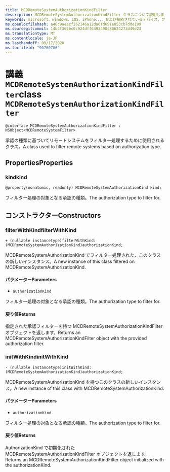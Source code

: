```yaml
---
title: MCDRemoteSystemAuthorizationKindFilter
description: MCDRemoteSystemAuthorizationKindFilter クラスについて説明します。 このクラスは、承認の種類に基づいてリモートシステムをフィルター処理するために使用されます。
keywords: microsoft、windows、iOS、iPhone、、、、および接続されているデバイス、プロジェクトローマ
ms.openlocfilehash: a48c9aeacf262146a12da6fd691e853cb7dde199
ms.sourcegitcommit: 14b4f362bc0c924dff6493490c80624273d49d23
ms.translationtype: MT
ms.contentlocale: ja-JP
ms.lasthandoff: 09/17/2020
ms.locfileid: "90760706"
---
```

# <a name="class-mcdremotesystemauthorizationkindfilter"></a><span data-ttu-id="8a19d-105">講義 `MCDRemoteSystemAuthorizationKindFilter`</span><span class="sxs-lookup"><span data-stu-id="8a19d-105">class `MCDRemoteSystemAuthorizationKindFilter`</span></span> 

```
@interface MCDRemoteSystemAuthorizationKindFilter : NSObject<MCDRemoteSystemFilter>
```  

<span data-ttu-id="8a19d-106">承認の種類に基づいてリモートシステムをフィルター処理するために使用されるクラス。</span><span class="sxs-lookup"><span data-stu-id="8a19d-106">A class used to filter remote systems based on authorization type.</span></span>

## <a name="properties"></a><span data-ttu-id="8a19d-107">Properties</span><span class="sxs-lookup"><span data-stu-id="8a19d-107">Properties</span></span>

### <a name="kind"></a><span data-ttu-id="8a19d-108">kind</span><span class="sxs-lookup"><span data-stu-id="8a19d-108">kind</span></span>
`@property(nonatomic, readonly) MCDRemoteSystemAuthorizationKind kind;`

<span data-ttu-id="8a19d-109">フィルター処理の対象となる承認の種類。</span><span class="sxs-lookup"><span data-stu-id="8a19d-109">The authorization type to filter for.</span></span>

## <a name="constructors"></a><span data-ttu-id="8a19d-110">コンストラクター</span><span class="sxs-lookup"><span data-stu-id="8a19d-110">Constructors</span></span>

### <a name="filterwithkind"></a><span data-ttu-id="8a19d-111">filterWithKind</span><span class="sxs-lookup"><span data-stu-id="8a19d-111">filterWithKind</span></span>
`+ (nullable instancetype)filterWithKind:(MCDRemoteSystemAuthorizationKind)authorizationKind;`

<span data-ttu-id="8a19d-112">MCDRemoteSystemAuthorizationKind でフィルター処理された、このクラスの新しいインスタンス。</span><span class="sxs-lookup"><span data-stu-id="8a19d-112">A new instance of this class filtered on MCDRemoteSystemAuthorizationKind.</span></span>

#### <a name="parameters"></a><span data-ttu-id="8a19d-113">パラメーター</span><span class="sxs-lookup"><span data-stu-id="8a19d-113">Parameters</span></span> 
* `authorizationKind` 

<span data-ttu-id="8a19d-114">フィルター処理の対象となる承認の種類。</span><span class="sxs-lookup"><span data-stu-id="8a19d-114">The authorization type to filter for.</span></span>

#### <a name="returns"></a><span data-ttu-id="8a19d-115">戻り値</span><span class="sxs-lookup"><span data-stu-id="8a19d-115">Returns</span></span>
<span data-ttu-id="8a19d-116">指定された承認フィルターを持つ MCDRemoteSystemAuthorizationKindFilter オブジェクトを返します。</span><span class="sxs-lookup"><span data-stu-id="8a19d-116">Returns an MCDRemoteSystemAuthorizationKindFilter object with the provided authorization filter.</span></span>

### <a name="initwithkind"></a><span data-ttu-id="8a19d-117">initWithKind</span><span class="sxs-lookup"><span data-stu-id="8a19d-117">initWithKind</span></span>
`- (nullable instancetype)initWithKind:(MCDRemoteSystemAuthorizationKind)authorizationKind;`

<span data-ttu-id="8a19d-118">MCDRemoteSystemAuthorizationKind を持つこのクラスの新しいインスタンス。</span><span class="sxs-lookup"><span data-stu-id="8a19d-118">A new instance of this class with MCDRemoteSystemAuthorizationKind.</span></span>

#### <a name="parameters"></a><span data-ttu-id="8a19d-119">パラメーター</span><span class="sxs-lookup"><span data-stu-id="8a19d-119">Parameters</span></span> 
* `authorizationKind` 

<span data-ttu-id="8a19d-120">フィルター処理の対象となる承認の種類。</span><span class="sxs-lookup"><span data-stu-id="8a19d-120">The authorization type to filter for.</span></span>

#### <a name="returns"></a><span data-ttu-id="8a19d-121">戻り値</span><span class="sxs-lookup"><span data-stu-id="8a19d-121">Returns</span></span>
<span data-ttu-id="8a19d-122">AuthorizationKind で初期化された MCDRemoteSystemAuthorizationKindFilter オブジェクトを返します。</span><span class="sxs-lookup"><span data-stu-id="8a19d-122">Returns an MCDRemoteSystemAuthorizationKindFilter object initialized with the authorizationKind.</span></span>